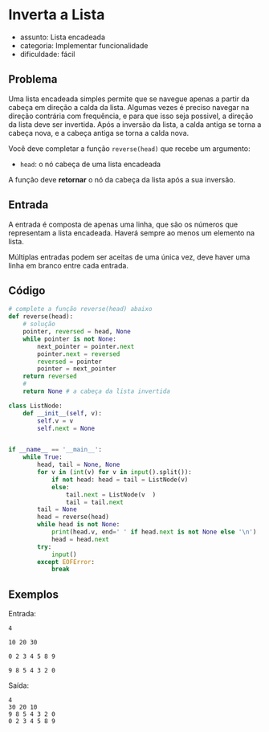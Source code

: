 # Inverta a Lista

-   assunto: Lista encadeada
-   categoria: Implementar funcionalidade
-   dificuldade: fácil

## Problema

Uma lista encadeada simples permite que se navegue apenas a partir da cabeça em direção a calda da lista.
Algumas vezes é preciso navegar na direção contrária com frequência, e para que isso seja possivel, a direção da lista deve ser invertida.
Após a inversão da lista, a calda antiga se torna a cabeça nova, e a cabeça antiga se torna a calda nova.

Você deve completar a função `reverse(head)` que recebe um argumento:
- `head`: o nó cabeça de uma lista encadeada

A função deve **retornar** o nó da cabeça da lista após a sua inversão.

## Entrada

A entrada é composta de apenas uma linha, que são os números que representam a lista encadeada.
Haverá sempre ao menos um elemento na lista.

Múltiplas entradas podem ser aceitas de uma única vez, deve haver uma linha em branco entre cada entrada.

## Código

```python
# complete a função reverse(head) abaixo
def reverse(head):
    # solução
    pointer, reversed = head, None
    while pointer is not None:
        next_pointer = pointer.next
        pointer.next = reversed
        reversed = pointer
        pointer = next_pointer
    return reversed
    #
    return None # a cabeça da lista invertida

class ListNode:
    def __init__(self, v):
        self.v = v
        self.next = None


if __name__ == '__main__':
    while True:
        head, tail = None, None
        for v in (int(v) for v in input().split()):
            if not head: head = tail = ListNode(v)
            else:
                tail.next = ListNode(v  )
                tail = tail.next
        tail = None
        head = reverse(head)
        while head is not None:
            print(head.v, end=' ' if head.next is not None else '\n')
            head = head.next
        try:
            input()
        except EOFError:
            break
```

## Exemplos

Entrada:
```
4

10 20 30

0 2 3 4 5 8 9

9 8 5 4 3 2 0
```

Saída:
```
4
30 20 10
9 8 5 4 3 2 0
0 2 3 4 5 8 9
```
